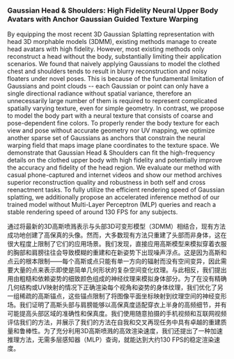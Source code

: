### Gaussian Head & Shoulders: High Fidelity Neural Upper Body Avatars with Anchor Gaussian Guided Texture Warping

By equipping the most recent 3D Gaussian Splatting representation with head 3D morphable models (3DMM), existing methods manage to create head avatars with high fidelity. However, most existing methods only reconstruct a head without the body, substantially limiting their application scenarios. We found that naively applying Gaussians to model the clothed chest and shoulders tends to result in blurry reconstruction and noisy floaters under novel poses. This is because of the fundamental limitation of Gaussians and point clouds -- each Gaussian or point can only have a single directional radiance without spatial variance, therefore an unnecessarily large number of them is required to represent complicated spatially varying texture, even for simple geometry. In contrast, we propose to model the body part with a neural texture that consists of coarse and pose-dependent fine colors. To properly render the body texture for each view and pose without accurate geometry nor UV mapping, we optimize another sparse set of Gaussians as anchors that constrain the neural warping field that maps image plane coordinates to the texture space. We demonstrate that Gaussian Head & Shoulders can fit the high-frequency details on the clothed upper body with high fidelity and potentially improve the accuracy and fidelity of the head region. We evaluate our method with casual phone-captured and internet videos and show our method archives superior reconstruction quality and robustness in both self and cross reenactment tasks. To fully utilize the efficient rendering speed of Gaussian splatting, we additionally propose an accelerated inference method of our trained model without Multi-Layer Perceptron (MLP) queries and reach a stable rendering speed of around 130 FPS for any subjects.

通过将最新的3D高斯喷溅表示与头部3D可变形模型（3DMM）相结合，现有方法成功地创建了高保真的头像。然而，大多数现有方法只重建了头部而非身体，这在很大程度上限制了它们的应用场景。我们发现，直接应用高斯模型来模拟穿着衣服的胸部和肩膀往往会导致模糊的重建和在新姿势下出现噪声浮点。这是因为高斯和点云的根本限制——每个高斯或点只能有单一方向的辐射而没有空间变异，因此需要大量的点来表示即使是简单几何形状的复杂空间变化纹理。与此相反，我们提出用由粗糙和依赖姿势的细致颜色组成的神经纹理来模拟身体部分。为了在没有精确几何结构或UV映射的情况下正确渲染每个视角和姿势的身体纹理，我们优化了另一组稀疏的高斯锚点，这些锚点限制了将图像平面坐标映射到纹理空间的神经变形场。我们证明了高斯头部与肩膀能够以高保真度适配穿衣上半身的高频细节，并有可能提高头部区域的准确性和保真度。我们使用随意拍摄的手机视频和互联网视频评估我们的方法，并展示了我们的方法在自我和交叉再现任务中具有卓越的重建质量和鲁棒性。为了充分利用3D高斯喷溅的高效渲染速度，我们还提出了一种加速推理方法，无需多层感知器（MLP）查询，就能达到大约130 FPS的稳定渲染速度。
